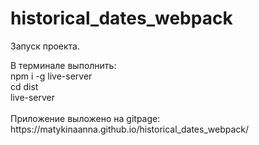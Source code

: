 # historical_dates_webpack

<p>Запуск проекта.</p>
<div>В терминале выполнить:</div>
<div>npm i -g live-server</div>
<div>cd dist</div>
<div>live-server</div>
<br>
<div>Приложение выложено на gitpage:</div>
<div>https://matykinaanna.github.io/historical_dates_webpack/</div>

